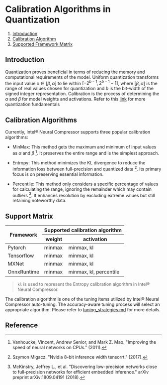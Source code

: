 # Calibration Algorithms in Quantization

1. [Introduction](#introduction)
2. [Calibration Algorithm](#calibration-algorithm)
3. [Supported Framework Matrix](#supported-framework-matrix)

## Introduction

Quantization proves beneficial in terms of reducing the memory and computational requirements of the model. Uniform quantization transforms the input value $x ∈ [β, α]$ to lie within $[−2^{b−1}, 2^{b−1} − 1]$, where $[β, α]$ is the range of real values chosen for quantization and $b$ is the bit-width of the signed integer representation. Calibration is the process of determining the $α$ and $β$ for model weights and activations. Refer to this [link](https://github.com/intel/neural-compressor/blob/master/docs/source/quantization.md#quantization-fundamentals) for more quantization fundamentals

## Calibration Algorithms

Currently, Intel® Neural Compressor supports three popular calibration algorithms:

- MinMax: This method gets the maximum and minimum of input values as $α$ and $β$ [^1]. It preserves the entire range and is the simplest approach.

- Entropy: This method minimizes the KL divergence to reduce the information loss between full-precision and quantized data [^2]. Its primary focus is on preserving essential information.

- Percentile: This method only considers a specific percentage of values for calculating the range, ignoring the remainder which may contain outliers [^3]. It enhances resolution by excluding extreme values but still retaining noteworthy data.

## Support Matrix

<table>
<thead>
  <tr>
    <th rowspan="2">Framework</th>
    <th colspan="2">Supported calibration algorithm</th>
  </tr>
  <tr>
    <th>weight</th>
    <th>activation</th>
  </tr>
</thead>
<tbody>
  <tr>
    <td>Pytorch</td>
    <td>minmax</td>
    <td>minmax, kl</td>
  </tr>
  <tr>
    <td>Tensorflow</td>
    <td>minmax</td>
    <td>minmax, kl</td>
  </tr>
  <tr>
    <td>MXNet</td>
    <td>minmax</td>
    <td>minmax, kl</td>
  </tr>
  <tr>
    <td>OnnxRuntime</td>
    <td>minmax</td>
    <td>minmax, kl, percentile</td>
  </tr>
</tbody>
</table>

> `kl` is used to represent the Entropy calibration algorithm in Intel® Neural Compressor.

The calibration algorithm is one of the tuning items utilized by Intel® Neural Compressor auto-tuning. The accuracy-aware tuning process will select an appropriate algorithm. Please refer to [tuning_strategies.md](https://github.com/intel/neural-compressor/blob/master/docs/source/tuning_strategies.md#tuning-space) for more details.

## Reference

[^1]: Vanhoucke, Vincent, Andrew Senior, and Mark Z. Mao. "Improving the speed of neural networks on CPUs." (2011).

[^2]: Szymon Migacz. "Nvidia 8-bit inference width tensorrt." (2017).

[^3]: McKinstry, Jeffrey L., et al. "Discovering low-precision networks close to full-precision networks for efficient embedded inference." arXiv preprint arXiv:1809.04191 (2018).

